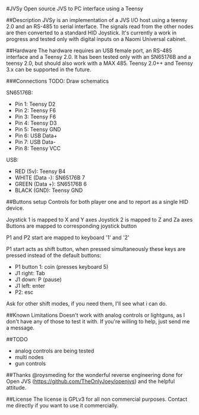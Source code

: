 #JVSy
Open source JVS to PC interface using a Teensy

##Description
JVSy is an implementation of a JVS I/O host using a teensy 2.0 and an RS-485 to serial interface. The signals read from the other nodes are then converted to a standard HID Joystick.
It's currently a work in progress and tested only with digital inputs on a Naomi Universal cabinet.

##Hardware
The hardware requires an USB female port, an RS-485 interface and a Teensy 2.0. It has been tested only with an SN65176B and a teensy 2.0, but should also work with a MAX 485. Teensy 2.0++ and Teensy 3.x can be supported in the future.

###Connections
TODO: Draw schematics

SN65176B:
- Pin 1: Teensy D2
- Pin 2: Teensy F6
- Pin 3: Teensy F6
- Pin 4: Teensy D3
- Pin 5: Teensy GND
- Pin 6: USB Data+
- Pin 7: USB Data-
- Pin 8: Teensy VCC

USB:
- RED (5v): Teensy B4
- WHITE (Data -): SN65176B 7
- GREEN (Data +): SN65176B 6
- BLACK (GND): Teensy GND

##Buttons setup
Controls for both player one and to report as a single HID device.

Joystick 1 is mapped to X and Y axes
Joystick 2 is mapped to Z and Za axes
Buttons are mapped to corresponding joystick button

P1 and P2 start are mapped to keyboard '1' and '2'

P1 start acts as shift button, when pressed simultaneously these keys are pressed instead of the default buttons:

- P1 button 1: coin (presses keyboard 5)
- J1 right: Tab
- J1 down: P (pause)
- J1 left: enter
- P2: esc

Ask for other shift modes, if you need them, I'll see what i can do.

##Known Limitations
Doesn't work with analog controls or lightguns, as I don't have any of those to test it with. If you're willing to help, just send me a message.

##TODO
- analog controls are being tested
- multi nodes
- gun controls

##Thanks
@roysmeding for the wonderful reverse engineering done for Open JVS (https://github.com/TheOnlyJoey/openjvs) and the helpful attitude.

##License
The license is GPLv3 for all non commercial purposes.
Contact me directly if you want to use it commercially.
